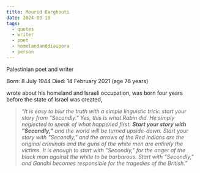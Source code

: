 ```yaml
---
title: Mourid Barghouti
date: 2024-03-18
tags:
  - quotes
  - writer
  - poet
  - homelandanddiaspora
  - person
---
```

Palestinian poet and writer

Born: 8 July 1944
Died: 14 February 2021 (age 76 years)

wrote about his homeland and Israeli occupation,
was born four years before the state of Israel was created,

>*“It is easy to blur the truth with a simple linguistic trick: start your story from "Secondly." Yes, this is what Rabin did. He simply neglected to speak of what happened first. **Start your story with "Secondly,"** and the world will be turned upside-down. Start your story with "Secondly," and the arrows of the Red Indians are the original criminals and the guns of the white men are entirely the victims. It is enough to start with "Secondly," for the anger of the black man against the white to be barbarous. Start with "Secondly," and Gandhi becomes responsible for the tragedies of the British.”*


